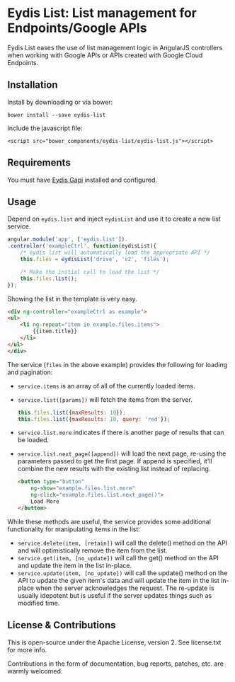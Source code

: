 Eydis List: List management for Endpoints/Google APIs
=====================================================

Eydis List eases the use of list management logic in AngularJS controllers when working with Google APIs or APIs created with Google Cloud Endpoints.

Installation
------------

Install by downloading or via bower:

    bower install --save eydis-list


Include the javascript file:

    <script src="bower_components/eydis-list/eydis-list.js"></script>

Requirements
------------

You must have [Eydis Gapi](https://github.com/jonparrott/Eydis-GAPI) installed and configured. 

Usage
-----

Depend on ``eydis.list`` and inject ``eydisList`` and use it to create a new list service.
    
```javascript
angular.module('app', ['eydis.list']).
.controller('exampleCtrl', function(eydisList){
    /* eydis list will automatically load the appropriate API */
    this.files = eydisList('drive', 'v2', 'files');

    /* Make the initial call to load the list */
    this.files.list();
});
```

Showing the list in the template is very easy.

```html
<div ng-controller="exampleCtrl as example">
<ul>
    <li ng-repeat="item in example.files.items">
        {{item.title}}
    </li>
</ul>
</div>
```

The service (``files`` in the above example) provides the following for loading and pagination:

 * ``service.items`` is an array of all of the currently loaded items.
 * ``service.list([params])`` will fetch the items from the server.

    ```javascript
    this.files.list({maxResults: 10});
    this.files.list({maxResults: 10, query: 'red'});
    ```
 * ``service.list.more`` indicates if there is another page of results that can be loaded.
 * ``service.list.next_page([append])`` will load the next page, re-using the parameters passed to get the first page. If append is specified, it'll combine the new results with the existing list instead of replacing.
    
    ```html
    <button type="button"
        ng-show="example.files.list.more"
        ng-click="example.files.list.next_page()">
        Load More
    </button>
    ```

While these methods are useful, the service provides some additional functionality for manipulating items in the list:

 * ``service.delete(item, [retain])`` will call the delete() method on the API and will optimistically remove the item from the list.
 * ``service.get(item, [no_update])`` will call the get() method on the API and update the item in the list in-place.
 * ``service.update(item, [no_update])`` will call the update() method on the API to update the given item's data and will update the item in the list in-place when the server acknowledges the request. The re-update is usually idepotent but is useful if the server updates things such as modified time.


License & Contributions
-----------------------

This is open-source under the Apache License, version 2. See license.txt for more info.

Contributions in the form of documentation, bug reports, patches, etc. are warmly welcomed.
